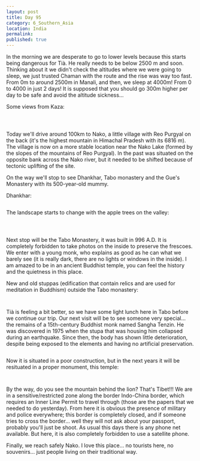 ```yaml
---
layout: post
title: Day 95
category: 6_Southern_Asia
location: India
permalink: 
published: true
---
```


In the morning we are desperate to go to lower levels because this starts being dangerous for Tià. He really needs to be below 2500 m and soon. Thinking about it we didn't check the altitudes where we were going to sleep, we just trusted Chaman with the route and the rise was way too fast. From 0m to around 2500m in Manali, and then, we sleep at 4000m! From 0 to 4000 in just 2 days! It is supposed that you should go 300m higher per day to be safe and avoid the altitude sickness...

Some views from Kaza:

<p><a
href="https://lh3.googleusercontent.com/RNSRZR3APg9b-NsQWIneMsEFPS-uid3HapLkBlJenkwdLHf0r3W5RXltHkb67XCzKOmrPWm84kgePTfGawJ1IAOQ7g22TlFU2mlCU8Xftf6DsMikFRz5XXwAx9GFlOtscVJ67qNY9UAyEWEXZDu4qUctnaQ5pDV69r-EuBOZTlrpxjAyxvdYpgCJZAItyLt3lq6vJ7Ln-b9vzCB6TAO6zDft5qO4Iy5c2WUoWQgHbfM4gWVW99ToroC8hvfxnV6G9q7hBoCiFSjx0jar0-zMiatFkXFKnaiK3OEyXntiRIjzfJxA0KMZ4BtL-H7mCa08BT_dm_vroGXsaSGPyhRf6-SJimKslYWFNh_H2A8lb9F2DM-HXmvvZomv8QL4HsHc0mXZuFZx-Wome7_TJCOdt_eJq-f2oFeRJV3ot6EnIrZxdHEVmkrlGuQE-SRTb3clbHx4TnOWoRqBe-pomT5h87G19VQNQmZjRCxB11XbbNHtY00DFZkF5RXYQBSOly85ecuxpTBT23sHve329b-pBEP7ez4QPGfxojBNYW7tP47ChYmkspCpyumXzYamj6LPmEem_MkfWj4VjYLciYC5HGF_r2E-OcQiOFX3NwaAyCQLhkPB0R5cf-1CLy3fmhBO7Xtdupfmn8LuISakk-P8_O_ypGPGPvRBix10TOD9lVJQlYCNXcLZhVLDNQ=w669-h502-no"><img 
src="https://lh3.googleusercontent.com/RNSRZR3APg9b-NsQWIneMsEFPS-uid3HapLkBlJenkwdLHf0r3W5RXltHkb67XCzKOmrPWm84kgePTfGawJ1IAOQ7g22TlFU2mlCU8Xftf6DsMikFRz5XXwAx9GFlOtscVJ67qNY9UAyEWEXZDu4qUctnaQ5pDV69r-EuBOZTlrpxjAyxvdYpgCJZAItyLt3lq6vJ7Ln-b9vzCB6TAO6zDft5qO4Iy5c2WUoWQgHbfM4gWVW99ToroC8hvfxnV6G9q7hBoCiFSjx0jar0-zMiatFkXFKnaiK3OEyXntiRIjzfJxA0KMZ4BtL-H7mCa08BT_dm_vroGXsaSGPyhRf6-SJimKslYWFNh_H2A8lb9F2DM-HXmvvZomv8QL4HsHc0mXZuFZx-Wome7_TJCOdt_eJq-f2oFeRJV3ot6EnIrZxdHEVmkrlGuQE-SRTb3clbHx4TnOWoRqBe-pomT5h87G19VQNQmZjRCxB11XbbNHtY00DFZkF5RXYQBSOly85ecuxpTBT23sHve329b-pBEP7ez4QPGfxojBNYW7tP47ChYmkspCpyumXzYamj6LPmEem_MkfWj4VjYLciYC5HGF_r2E-OcQiOFX3NwaAyCQLhkPB0R5cf-1CLy3fmhBO7Xtdupfmn8LuISakk-P8_O_ypGPGPvRBix10TOD9lVJQlYCNXcLZhVLDNQ=w669-h502-no" class="oversize" alt=""></a></p>

<p><a
href="https://lh3.googleusercontent.com/MoFxe0_FIFlEASeI8o3KNoKfCcy4nnis0Q_KV8Qq9Dz8RH6Nu9lLMjedC9NF_BnsTHq42-i3LfTKr3tUrggAHcAbfxHRfra6niAw3aUMPUdALifSMAALHWa4oBfkDPHSWoXf7ArxJl1OeHwpXFxxhnTn9cJBJcBCYFAaDRRTXRowfPWbxB_caweJ4S4OLIuTsgoM9DxTc7N58ws22xHXYtPwpUidgieJcCm3EEDbvbk0Y_ZACAEcc2VdfdANImtMyJVrgHgm_9Eow2A-dI2C2LmJqsbXGqz4LGggKzrhTItcFgmCsr13aXJxrGiTg6-Geq9T7Z4l-Eal8JS_pwpnYoq0eh94TAxS24OoqN9CdO01b0yVGsOWxn8Yhob6XQbh6rPhe9LulnJ0a0nvDftZk87u086__DMBSmmyiVspGQA7L1_G7-Tae9fDyQoaxngjnKvFGbF8x2c8oXZFXNqtXG2V7UD69P7HDpr7V293K4qhKhe1wg7t4H7_pUAaBBJWruu-eOZRJmZoUFDigcoZjCBkLMRXU5lStBPOzMtNaArgveOpyTLNVxMSIQ-1GKIkgf1Ojy7PniuocMi4CJcmdU7nhag41-bKxGTQdF_stYpwgZG31f2LPMimMois7o_S_OnI5sVKKflQXVXHpIRkh4snb8TVq91kPqYBbUrSA_ArNSKNJ1mYi0Nb2w=w669-h502-no"><img 
src="https://lh3.googleusercontent.com/MoFxe0_FIFlEASeI8o3KNoKfCcy4nnis0Q_KV8Qq9Dz8RH6Nu9lLMjedC9NF_BnsTHq42-i3LfTKr3tUrggAHcAbfxHRfra6niAw3aUMPUdALifSMAALHWa4oBfkDPHSWoXf7ArxJl1OeHwpXFxxhnTn9cJBJcBCYFAaDRRTXRowfPWbxB_caweJ4S4OLIuTsgoM9DxTc7N58ws22xHXYtPwpUidgieJcCm3EEDbvbk0Y_ZACAEcc2VdfdANImtMyJVrgHgm_9Eow2A-dI2C2LmJqsbXGqz4LGggKzrhTItcFgmCsr13aXJxrGiTg6-Geq9T7Z4l-Eal8JS_pwpnYoq0eh94TAxS24OoqN9CdO01b0yVGsOWxn8Yhob6XQbh6rPhe9LulnJ0a0nvDftZk87u086__DMBSmmyiVspGQA7L1_G7-Tae9fDyQoaxngjnKvFGbF8x2c8oXZFXNqtXG2V7UD69P7HDpr7V293K4qhKhe1wg7t4H7_pUAaBBJWruu-eOZRJmZoUFDigcoZjCBkLMRXU5lStBPOzMtNaArgveOpyTLNVxMSIQ-1GKIkgf1Ojy7PniuocMi4CJcmdU7nhag41-bKxGTQdF_stYpwgZG31f2LPMimMois7o_S_OnI5sVKKflQXVXHpIRkh4snb8TVq91kPqYBbUrSA_ArNSKNJ1mYi0Nb2w=w669-h502-no" class="oversize" alt=""></a></p>

<p><a
href="https://lh3.googleusercontent.com/0bjEa3MS8oCT4wqlt-fYMCrTg2jpfie49mApHXs6j5SUBlDneGZYHgIEK6rEKs5BsvwhAOzl2_PfgFkkJ2NY-uSYBPf-jXv-FBfgDOp280yWReyzf08WY_knKxU6Q3eXIU8IvtJEHqVkfN1lLit4wXiUq5UtbK8p7knbyuFyj_S3t_66sZTwkVO83faKUvG2hSVCbyy52sbb_WExJibDcOi7mo6l9PiFgeider4CNggfzkn4uGOvDqgkVUINOdTstmq5zxwDwuyv5O2l75DbaTj5KdOo8jCOVcbjP4ha-SFO93f1nvIbFFqhrE0UOwF7BQTke0skBFeYbViYK3mmI1rTNoMptm7721DPdkFJ3daWfGiqwi64c902NJchjJOYoGRqjZtQ4vP-srs4SGdj_nz4XYWkpvLssY1oEk4u_Mn8McKvbfbX-JsZ9l_owYcZspkx0DtU3DlMHNdvH92HX5GAu6u6JryiPrmIwdmJcGiqeXYtvHeHelKMtGu8S9xsNL3nzMorMGg9mSWz_TkVdWeEwqf7-w7PlxFPx8Sr7ceY4ICCm5xwRTZ0t7zHS27RWB7CpEbav9MNtXwYUTW1QT_MqZuKAH7BRsuSx6NRl8A1YVMLiwj5djj5gpWanSI18wkWwR_p7meMWr4DIBGtxXy65SUqnEkfJlBDnt4Yj8zDEdK3fXrIuG67cQ=w825-h627-no"><img 
src="https://lh3.googleusercontent.com/0bjEa3MS8oCT4wqlt-fYMCrTg2jpfie49mApHXs6j5SUBlDneGZYHgIEK6rEKs5BsvwhAOzl2_PfgFkkJ2NY-uSYBPf-jXv-FBfgDOp280yWReyzf08WY_knKxU6Q3eXIU8IvtJEHqVkfN1lLit4wXiUq5UtbK8p7knbyuFyj_S3t_66sZTwkVO83faKUvG2hSVCbyy52sbb_WExJibDcOi7mo6l9PiFgeider4CNggfzkn4uGOvDqgkVUINOdTstmq5zxwDwuyv5O2l75DbaTj5KdOo8jCOVcbjP4ha-SFO93f1nvIbFFqhrE0UOwF7BQTke0skBFeYbViYK3mmI1rTNoMptm7721DPdkFJ3daWfGiqwi64c902NJchjJOYoGRqjZtQ4vP-srs4SGdj_nz4XYWkpvLssY1oEk4u_Mn8McKvbfbX-JsZ9l_owYcZspkx0DtU3DlMHNdvH92HX5GAu6u6JryiPrmIwdmJcGiqeXYtvHeHelKMtGu8S9xsNL3nzMorMGg9mSWz_TkVdWeEwqf7-w7PlxFPx8Sr7ceY4ICCm5xwRTZ0t7zHS27RWB7CpEbav9MNtXwYUTW1QT_MqZuKAH7BRsuSx6NRl8A1YVMLiwj5djj5gpWanSI18wkWwR_p7meMWr4DIBGtxXy65SUqnEkfJlBDnt4Yj8zDEdK3fXrIuG67cQ=w825-h627-no" class="oversize" alt=""></a></p>

Today we'll drive around 100km to Nako, a little village with Reo Purgyal on the back (it's the highest mountain in Himachal Pradesh with its 6816 m). The village is now on a more stable location near the Nako Lake (formed by the slopes of the mountains of Reo Purgyal). In the past was situated on the opposite bank across the Nako river, but it needed to be shifted because of tectonic uplifting of the site.

On the way we'll stop to see Dhankhar, Tabo monastery and the Gue's Monastery with its 500-year-old mummy.

Dhankhar:

<p><a
href="https://lh3.googleusercontent.com/lDO5RnOrEmRC5T5IAo6zjUl0rYUTV1ceFxUjCrD-3F2RzSiBcsbfPDDhIpkz2aXq1Nt3HPEtR47EHDOyginrVurWs7rfz9SXkbOzOdLGOgpDyMU4dmGiBSooB15XlIPJK-AuSXAZn0DDhMHkKjiw2x0Hoxa-7IKT4yh85RBQGlmv1vaXmBWYOOztbOYUXG29k38KUUtEVdKWPpsIaZmIGSjT3RmU_NSFweQiLEeuqbRUEBuAoBCUbWC6Z1dsY9jslAoa7Wrom0_KdzYFoCASaKP_ahKuji_Mq73l5FPUfHYdOvfLVIb9sePwvkbBnoFda9jGiuK4M7gwHNPAl-jcmXrjJFuMc2tGUm0Se9W1Me7zweAG41vMdoxKBt681AMvlfzgGahrPq6bBqSDNqr0yYR5kqTclPNzpTGdCeRECiAuQ4HIjpQijX62YXkuc-1IaQPQNlmQhbIxn0iMaPB5Is9h5Rs0h7kPEx3g9lZOfAErzhH7I6Q1brZeK63kjtsujr4tytZgIKDauPlj60pCYd8W5B-IxLL6kBeQ0YUK7U_JzatI19_gdPQ_Dt5ZDvpJISsG73ERS2pBZPJQmz4g_EHqkGhr6iMvDcSzDJbUTf3Mr-lBafSHvivJS-2ukAVi_rx2vLM6HrxFM_L7BvkZoyl6KwIjysm7Z7kU2kOx1fSQJwaTuDw1D3uSuQ=w836-h627-no"><img 
src="https://lh3.googleusercontent.com/lDO5RnOrEmRC5T5IAo6zjUl0rYUTV1ceFxUjCrD-3F2RzSiBcsbfPDDhIpkz2aXq1Nt3HPEtR47EHDOyginrVurWs7rfz9SXkbOzOdLGOgpDyMU4dmGiBSooB15XlIPJK-AuSXAZn0DDhMHkKjiw2x0Hoxa-7IKT4yh85RBQGlmv1vaXmBWYOOztbOYUXG29k38KUUtEVdKWPpsIaZmIGSjT3RmU_NSFweQiLEeuqbRUEBuAoBCUbWC6Z1dsY9jslAoa7Wrom0_KdzYFoCASaKP_ahKuji_Mq73l5FPUfHYdOvfLVIb9sePwvkbBnoFda9jGiuK4M7gwHNPAl-jcmXrjJFuMc2tGUm0Se9W1Me7zweAG41vMdoxKBt681AMvlfzgGahrPq6bBqSDNqr0yYR5kqTclPNzpTGdCeRECiAuQ4HIjpQijX62YXkuc-1IaQPQNlmQhbIxn0iMaPB5Is9h5Rs0h7kPEx3g9lZOfAErzhH7I6Q1brZeK63kjtsujr4tytZgIKDauPlj60pCYd8W5B-IxLL6kBeQ0YUK7U_JzatI19_gdPQ_Dt5ZDvpJISsG73ERS2pBZPJQmz4g_EHqkGhr6iMvDcSzDJbUTf3Mr-lBafSHvivJS-2ukAVi_rx2vLM6HrxFM_L7BvkZoyl6KwIjysm7Z7kU2kOx1fSQJwaTuDw1D3uSuQ=w836-h627-no" class="oversize" alt=""></a></p>

The landscape starts to change with the apple trees on the valley:

<p><a
href="https://lh3.googleusercontent.com/n9qxEwJXdvP57nTAI5jLB3LyWS_i8ve62_ruFJrLSd1Y193UyQgh0XziziqebJxCVxftw5RSCNn26enCXBl4m8FVix4tV_Qx3UpTfWdxoHnyAcEz6_yJeHaPK0CszjhRcwR5p803rr6xNseD8a4EyJVgDuGmE9HTF3liUTR6AU4Ddpy10WGoa5BOadN4xBOhgbCzxw7NceKaFCtDt1CxPAoSNf1q4BUxovc0JirWotqP2BZjJcq68dCMURiYjnoa7wNuVmC2fPJGah0AfLhtHyBh785d0zG4lGkLWiW0bFVIZQK84UhnwJuyiq0B8_jH3nAZhxRhKeQORfO5OJJAJjGcn1eRTf_OzYFhsLK85p-56kWk5dyk0VLg6xudsERuJkG3vW9_aU453sjJWq7xQFa666hc-2GMvxk05GKvikqDG8zK0asVRFmfBIWblAB2Zo_3IcSDDJKgtGDrDhs00b8quYr7RKew9q37jbhgn2j4rLCMoU8-SAIe1hJdM34Latct3tJ4-m6b5wJd-giRaPqBMHc8jBBoJryMvR66oJmEy8FrJTocbWIuZDcvtneEFIZoB1dq6bGZY-l-5GMD1B6P_BJBKYRpWWGkw3uqf2Hn-D5gMAYZNxs8r2HxjJhI6jQiRsQ8CqZhajQR98a-HFNME_oQ8tfIO-g_5uFfUmBCw0YG20O8rr1EiA=w836-h627-no"><img 
src="https://lh3.googleusercontent.com/n9qxEwJXdvP57nTAI5jLB3LyWS_i8ve62_ruFJrLSd1Y193UyQgh0XziziqebJxCVxftw5RSCNn26enCXBl4m8FVix4tV_Qx3UpTfWdxoHnyAcEz6_yJeHaPK0CszjhRcwR5p803rr6xNseD8a4EyJVgDuGmE9HTF3liUTR6AU4Ddpy10WGoa5BOadN4xBOhgbCzxw7NceKaFCtDt1CxPAoSNf1q4BUxovc0JirWotqP2BZjJcq68dCMURiYjnoa7wNuVmC2fPJGah0AfLhtHyBh785d0zG4lGkLWiW0bFVIZQK84UhnwJuyiq0B8_jH3nAZhxRhKeQORfO5OJJAJjGcn1eRTf_OzYFhsLK85p-56kWk5dyk0VLg6xudsERuJkG3vW9_aU453sjJWq7xQFa666hc-2GMvxk05GKvikqDG8zK0asVRFmfBIWblAB2Zo_3IcSDDJKgtGDrDhs00b8quYr7RKew9q37jbhgn2j4rLCMoU8-SAIe1hJdM34Latct3tJ4-m6b5wJd-giRaPqBMHc8jBBoJryMvR66oJmEy8FrJTocbWIuZDcvtneEFIZoB1dq6bGZY-l-5GMD1B6P_BJBKYRpWWGkw3uqf2Hn-D5gMAYZNxs8r2HxjJhI6jQiRsQ8CqZhajQR98a-HFNME_oQ8tfIO-g_5uFfUmBCw0YG20O8rr1EiA=w836-h627-no" class="oversize" alt=""></a></p>

<p><a
href="https://lh3.googleusercontent.com/qJu9iNuMb9Rx3H0iMFvkr1sdzhYzw4pps7MKcx5zNg7egbiG1UfOObgJxgHqp6OnOpM5wwOH-rg3ekmZBWO_S_KLSzL9CT1rbZJMXAwz7YX-nlpFYA5eGVmxj4aWSYKDKSJvkKLzKmNegtbukw422cFUqx9bgcOYeUfSxcv0j1scsPAC28PHvX6N6q75huGBRvLIdvA2_req0LVWeULG_734gCciutxHqC59cm1nFrXXQQ2evrf4tsEUdBecfX2BYcM_Uwis8nj_aB8GF0LQG4G6zLGr3vCxBtorN_nbkBXvHWKz-3_MH1BvfV7e5JuskAonl_-Zi22FCIkCj0BOJshXToeB66kN9gb6IrrdkhqyZi9QVzN-O64Q5hw3glXMPRKuwahS0OfV7LmeTPuJSrIFAiI0Bxv-6DuPsIQ9Li2CtoANnz6uumHi78UYk2D1VrDiOS7C-kQzlrXhZvb1P-c9JjpTLPw7Tk1niEMZpW9o6mVUf8Tm0KWgyZq42P34M5qBpkhFT2ixybjdFx0E_7FF5NTZhAveBqLXQgzWHBqD1AKTV0h7z8Q0tqelc58LA68_ZknonHimNLV-6bl3wK0rmCS0MZp4wdICk2sty7EnQ9omO5bBPstfPbZ7_WGwN_xt6w-ajoyFduxUcU91wuL5KYGUT1pY-1jLOq9uIh74OgP2DZf_rOmqCg=w669-h502-no"><img 
src="https://lh3.googleusercontent.com/qJu9iNuMb9Rx3H0iMFvkr1sdzhYzw4pps7MKcx5zNg7egbiG1UfOObgJxgHqp6OnOpM5wwOH-rg3ekmZBWO_S_KLSzL9CT1rbZJMXAwz7YX-nlpFYA5eGVmxj4aWSYKDKSJvkKLzKmNegtbukw422cFUqx9bgcOYeUfSxcv0j1scsPAC28PHvX6N6q75huGBRvLIdvA2_req0LVWeULG_734gCciutxHqC59cm1nFrXXQQ2evrf4tsEUdBecfX2BYcM_Uwis8nj_aB8GF0LQG4G6zLGr3vCxBtorN_nbkBXvHWKz-3_MH1BvfV7e5JuskAonl_-Zi22FCIkCj0BOJshXToeB66kN9gb6IrrdkhqyZi9QVzN-O64Q5hw3glXMPRKuwahS0OfV7LmeTPuJSrIFAiI0Bxv-6DuPsIQ9Li2CtoANnz6uumHi78UYk2D1VrDiOS7C-kQzlrXhZvb1P-c9JjpTLPw7Tk1niEMZpW9o6mVUf8Tm0KWgyZq42P34M5qBpkhFT2ixybjdFx0E_7FF5NTZhAveBqLXQgzWHBqD1AKTV0h7z8Q0tqelc58LA68_ZknonHimNLV-6bl3wK0rmCS0MZp4wdICk2sty7EnQ9omO5bBPstfPbZ7_WGwN_xt6w-ajoyFduxUcU91wuL5KYGUT1pY-1jLOq9uIh74OgP2DZf_rOmqCg=w669-h502-no" class="oversize" alt=""></a></p>

<p><a
href="https://lh3.googleusercontent.com/2g795OWi3sP-GwAEHP0NMnmKXTJzP0TZgsnErokm-wBKrlbWZHt8sbSw8YmPUkSQU-SA_4E3_0_2hYt8RtnwzNdbjJFl8ZJdM_Mvzj96uhW2fTsuiKZ4jbn1WNtD4SALsABnMO-un1nhkhBH40X3Mjsvr4yWnWjfAmiXnr3XfZ-mESitasxAV8Bwg8ZRqegW5I61yVRP9F8lADBb_To3uA4x5kTIo1S4kphXAg0Hk_gg5xmjDJTXQKMwgO2Y1jari_5e8FxfWhN9eQt6YhA2qyqfKIAKczWuEbfZkg_knyivmLATeOUsa4xllyryLlcoSMEts9wwLbv8WVF_YeyHsY1aqKhuvD_L6y055D-CcelZjRQlBkH4_5om998OQYLkoRHK_w3CKWT74Fk-ZELYG8ajqNIPrm_prhI3z1ZasRAKGquQO2pCf_nnVOyosc9m6JNlJG9lVQ2coFIRRSY-BAUWudaTLukfxvboipLaP9xCM7scbsASgsvv-V23CwYXZCPRAWbIpzqLa19WvvOtMfwTPpaZbFDiQPQOqWYsh821K0x9jq96LMs1LcDHIiiQA5Hz__1c-p_hp0t8et0LebqyV88mfV2N_32vErLHLqC3oimW54iofuTc8t2PK69QFyjtUX9nMny_5pP30GlFAHE-H1vQLQsKFfdM5n7DtfH2qT2P1JmkMfJbPw=w836-h627-no"><img 
src="https://lh3.googleusercontent.com/2g795OWi3sP-GwAEHP0NMnmKXTJzP0TZgsnErokm-wBKrlbWZHt8sbSw8YmPUkSQU-SA_4E3_0_2hYt8RtnwzNdbjJFl8ZJdM_Mvzj96uhW2fTsuiKZ4jbn1WNtD4SALsABnMO-un1nhkhBH40X3Mjsvr4yWnWjfAmiXnr3XfZ-mESitasxAV8Bwg8ZRqegW5I61yVRP9F8lADBb_To3uA4x5kTIo1S4kphXAg0Hk_gg5xmjDJTXQKMwgO2Y1jari_5e8FxfWhN9eQt6YhA2qyqfKIAKczWuEbfZkg_knyivmLATeOUsa4xllyryLlcoSMEts9wwLbv8WVF_YeyHsY1aqKhuvD_L6y055D-CcelZjRQlBkH4_5om998OQYLkoRHK_w3CKWT74Fk-ZELYG8ajqNIPrm_prhI3z1ZasRAKGquQO2pCf_nnVOyosc9m6JNlJG9lVQ2coFIRRSY-BAUWudaTLukfxvboipLaP9xCM7scbsASgsvv-V23CwYXZCPRAWbIpzqLa19WvvOtMfwTPpaZbFDiQPQOqWYsh821K0x9jq96LMs1LcDHIiiQA5Hz__1c-p_hp0t8et0LebqyV88mfV2N_32vErLHLqC3oimW54iofuTc8t2PK69QFyjtUX9nMny_5pP30GlFAHE-H1vQLQsKFfdM5n7DtfH2qT2P1JmkMfJbPw=w836-h627-no" class="oversize" alt=""></a></p>

Next stop will be the Tabo Monastery, it was built in 996 A.D. It is completely forbidden to take photos on the inside to preserve the frescoes. We enter with a young monk, who explains as good as he can what we barely see (it is really dark, there are no lights or windows in the inside). I am amazed to be in an ancient Buddhist temple, you can feel the history and the quietness in this place.

New and old stuppas (edification that contain relics and are used for meditation in Buddhism) outside the Tabo monastery:

<p><a
href="https://lh3.googleusercontent.com/wh7KwTtkWpLOFmI9f8xQ7BypiHwz1tq8ChKkRxNos6hevjhbMvubHznA_5sga4JCIuJ6Av5eJnX4DsAI16zt6KevOj3iL_Gu67vlrgBsdan1W2nbc0Gs4T2HTBY3nkHC6doNtdY7pJQ947jE2i8Ybn-OulC0PqBqpLrhlEkGNqanXyBO0ZuFNc11MI65nf1yBlZnMd77QAoVTfELIUMgIKsfZGWCO8HZb8k97D_SKpJY8tcDuF_U57sD3ZUwrw-RuV2KgYS6ipEqtlQVS_aK2IyTXUyQ6tr_WqpxY6kTxkzQbHJueKpky23vZTKjQUG2PLaQlFUD8bBLmhHgzZYErbUE13fLsBkSksTwrPfTamuVgb7D87kVnlOKwaZoUidm2o2SzcQ7XfdeihxL18HBxnfUl9Ug4aB6Fr4d5zdNlSonBFwGzqfuLzZRvqY4bddzMACcLjqpwd-YN2nGrXKsS1V5zELxu-LCbvdorbS5O2_Gqoe85oiU1H4f5Piq_xMy2DOqcQgLm_tvZumYWlDJZW-hLB3pzvQq2poLrGAsYSiWeVu4xhrmwt09MX7cZM4IrHWpxOKihCL85P0sqRMmeNrqoWzxFSkWYLa4NfIYYR-W4VB3yhXmB3lApXVgHq0JEsvh5lQP8y_QMZjyyJrizUcRKGomWis1vNmR0iR5rH6zpptGoeDJiSD0ew=w836-h627-no"><img 
src="https://lh3.googleusercontent.com/wh7KwTtkWpLOFmI9f8xQ7BypiHwz1tq8ChKkRxNos6hevjhbMvubHznA_5sga4JCIuJ6Av5eJnX4DsAI16zt6KevOj3iL_Gu67vlrgBsdan1W2nbc0Gs4T2HTBY3nkHC6doNtdY7pJQ947jE2i8Ybn-OulC0PqBqpLrhlEkGNqanXyBO0ZuFNc11MI65nf1yBlZnMd77QAoVTfELIUMgIKsfZGWCO8HZb8k97D_SKpJY8tcDuF_U57sD3ZUwrw-RuV2KgYS6ipEqtlQVS_aK2IyTXUyQ6tr_WqpxY6kTxkzQbHJueKpky23vZTKjQUG2PLaQlFUD8bBLmhHgzZYErbUE13fLsBkSksTwrPfTamuVgb7D87kVnlOKwaZoUidm2o2SzcQ7XfdeihxL18HBxnfUl9Ug4aB6Fr4d5zdNlSonBFwGzqfuLzZRvqY4bddzMACcLjqpwd-YN2nGrXKsS1V5zELxu-LCbvdorbS5O2_Gqoe85oiU1H4f5Piq_xMy2DOqcQgLm_tvZumYWlDJZW-hLB3pzvQq2poLrGAsYSiWeVu4xhrmwt09MX7cZM4IrHWpxOKihCL85P0sqRMmeNrqoWzxFSkWYLa4NfIYYR-W4VB3yhXmB3lApXVgHq0JEsvh5lQP8y_QMZjyyJrizUcRKGomWis1vNmR0iR5rH6zpptGoeDJiSD0ew=w836-h627-no" class="oversize" alt=""></a></p>

<p><a
href="https://lh3.googleusercontent.com/WC1CXKym4S4R-SXtv84A3SvQphqxlsgg36iJlmP6X_vDeXw9thV_em4LfuobROpAlmDYBDg0_LyVrULhrkgpKGOINBwWFAN5UMDBaFv-iQEaXK5Bt9TlWCJvD1iiD_incqvIeGvc9OrNcV_S-jFYCeGdRsR4jHHv1xRe5WMBmamgcOZkejnksMInkABqb6D8FPUx5_I2iFIZa7gOOl9txlgsT_1MOiC8gdg_SeLn2WqTkqLzdHW7QusccX7huB9jDB04zxm37CQMZIVcEoaKBdZ6KfHfxdj6ek6jwYKdCudzBUN0kfCnAae2MatYzFdsv5C3MUzREnXemGupnrR0m5epEc89uP_jysrfuREBVNFfWTmJPMM5rXo9_hGOBS5i3Tf2HyFOhqzaEU_NpkXg_8dO1C8uxyjUAyxbvkcWfdyQUC6qDORc1P0vGtZqnWx4JTZmVIKGaBNT9pvyEhBE8BYdw39PFKORTrI70rEdz6Ujlp3C_BCCIoR50O6QeB85LZ914u4Txmt1VOfXHOOLhf7U5f9cIwyoaLz56h3_6bv8pIXKTO1M5-aueEiIDaxz0y9xeleDfxOWSFlOA5v2IuwLKCPbFmyuwv13UrscfScAdl0THAabFfnIqI4Snb_7MKZTKFv2OKHxXN8WzHlReivylk6wtCknhfbzCgWLEd-YnGVpPAhw35fjcA=w669-h502-no"><img 
src="https://lh3.googleusercontent.com/WC1CXKym4S4R-SXtv84A3SvQphqxlsgg36iJlmP6X_vDeXw9thV_em4LfuobROpAlmDYBDg0_LyVrULhrkgpKGOINBwWFAN5UMDBaFv-iQEaXK5Bt9TlWCJvD1iiD_incqvIeGvc9OrNcV_S-jFYCeGdRsR4jHHv1xRe5WMBmamgcOZkejnksMInkABqb6D8FPUx5_I2iFIZa7gOOl9txlgsT_1MOiC8gdg_SeLn2WqTkqLzdHW7QusccX7huB9jDB04zxm37CQMZIVcEoaKBdZ6KfHfxdj6ek6jwYKdCudzBUN0kfCnAae2MatYzFdsv5C3MUzREnXemGupnrR0m5epEc89uP_jysrfuREBVNFfWTmJPMM5rXo9_hGOBS5i3Tf2HyFOhqzaEU_NpkXg_8dO1C8uxyjUAyxbvkcWfdyQUC6qDORc1P0vGtZqnWx4JTZmVIKGaBNT9pvyEhBE8BYdw39PFKORTrI70rEdz6Ujlp3C_BCCIoR50O6QeB85LZ914u4Txmt1VOfXHOOLhf7U5f9cIwyoaLz56h3_6bv8pIXKTO1M5-aueEiIDaxz0y9xeleDfxOWSFlOA5v2IuwLKCPbFmyuwv13UrscfScAdl0THAabFfnIqI4Snb_7MKZTKFv2OKHxXN8WzHlReivylk6wtCknhfbzCgWLEd-YnGVpPAhw35fjcA=w669-h502-no" class="oversize" alt=""></a></p>

Tià is feeling a bit better, so we have some light lunch here in Tabo before we continue our trip. Our next visit will be to see someone very special... the remains of a 15th-century Buddhist monk named Sangha Tenzin. He was discovered in 1975 when the stupa that was housing him collapsed during an earthquake. Since then, the body has shown little deterioration, despite being exposed to the elements and having no artificial preservation.

<p><a
href="https://lh3.googleusercontent.com/8mp9kugR3sk58DR1MYwCG8NQRu0h0-V6p5c2tSkm_J2kDPpzf0dHkUZKmlUJYvePUsniHn0S7SLuIe-UNjOmtwdA3FpIxNlJT7lPdaU6R99gyaMuboY_fOL5qGP2MDs-xdy5vDGXXLm7BieDkDywbUEMXwr8wJt1c3rz9sPmi6PKvDYPXAx3orCNG-6ty0qK5vUEneW840nf2WGceTTU0I_UPZUusYzyKsCvXRSJzNkGe1gyxOQYlCkLNul57pNul-Ke1kCl-lC-5fXIFmeMCjrFnqm36tsoxGZXtdZeAHJc1rigxTZnTwEA4FdGWuqLwpY8ukuFtdPtc28SiKeSSiZE9Ei_qhpTXpAfbUDpu0EF6jmkO7uGaiDbYbX42lhZUo-OUFCqD7mapOE9Jqyi9d6gfnwec27NywR_l9Q2Hzbh_MoldJ4k45o8PjJC9BvhBySpSUpqUhl-JyI7jaEy1sTxHPvmbWAxQZ8-vFXFvz8DpoUmlk9YbeKNq7xPwCEPkC9HbS9X0aLyKDoDNzOG_u6MOt-L1nQL53qeMDpsRZtj_VhBCl07YrHq0yFWoNxX1rfHF0fPzj-nUmz3xJVb5qowSt5_V6VZo1vNMwwaR3x_nitzxOW-IGOVU5jwk8DVC7pyxDMzgULwphp5E8cLVOZSGfJ8ANWOhJ4hZH_9QOraEYlbo4C4lfYUmQ=w836-h627-no"><img 
src="https://lh3.googleusercontent.com/8mp9kugR3sk58DR1MYwCG8NQRu0h0-V6p5c2tSkm_J2kDPpzf0dHkUZKmlUJYvePUsniHn0S7SLuIe-UNjOmtwdA3FpIxNlJT7lPdaU6R99gyaMuboY_fOL5qGP2MDs-xdy5vDGXXLm7BieDkDywbUEMXwr8wJt1c3rz9sPmi6PKvDYPXAx3orCNG-6ty0qK5vUEneW840nf2WGceTTU0I_UPZUusYzyKsCvXRSJzNkGe1gyxOQYlCkLNul57pNul-Ke1kCl-lC-5fXIFmeMCjrFnqm36tsoxGZXtdZeAHJc1rigxTZnTwEA4FdGWuqLwpY8ukuFtdPtc28SiKeSSiZE9Ei_qhpTXpAfbUDpu0EF6jmkO7uGaiDbYbX42lhZUo-OUFCqD7mapOE9Jqyi9d6gfnwec27NywR_l9Q2Hzbh_MoldJ4k45o8PjJC9BvhBySpSUpqUhl-JyI7jaEy1sTxHPvmbWAxQZ8-vFXFvz8DpoUmlk9YbeKNq7xPwCEPkC9HbS9X0aLyKDoDNzOG_u6MOt-L1nQL53qeMDpsRZtj_VhBCl07YrHq0yFWoNxX1rfHF0fPzj-nUmz3xJVb5qowSt5_V6VZo1vNMwwaR3x_nitzxOW-IGOVU5jwk8DVC7pyxDMzgULwphp5E8cLVOZSGfJ8ANWOhJ4hZH_9QOraEYlbo4C4lfYUmQ=w836-h627-no" class="oversize" alt=""></a></p>

Now it is situated in a poor construction, but in the next years it will be resituated in a proper monument, this temple:

<p><a
href="https://lh3.googleusercontent.com/ylaCl3279w3PQWSzc5CP0XG5VKBoitcKoBGNZ75_5kYZtgK0u-hA7ODWVjljkPBLk10GliE9y3LVuLszy9_P2BkWEldU1tEhUh1TY9rJwJI0ARsePzNF3Uf1ukoiRHPROl_pZNDgEFDvfNOntBcCy_SKoFZea3CBInGV_rW0qZP94IXzh0wvGDn-lt-6XckHhu89ZGe1cD-ruO-ESsTGchTO37mphR3zeHBLtUkGVichJ0O2qiIamk58ImixraIC3eFeVTLGhPynx0GDNZxUS0-hRPBCNcLSlBh7fV8fuLSu66iLAJ5jKHZgOv43Q_UdMu3WfMBFw9an9Bzp7Egct67NeCYCtIJns50Ui-YSmVTnmZggZNiNFVIq50ac-k2c4LdCwZDcaZT-BzF5LKvRpjMxT3HM7QBjH9xiFSaTENgIliyo_Yb_eni2X1uv7Q02RdAjjVpjpC4xINKGWo2qX83t25IPQNyNRHZNGGkRV_iLRAbWlhZKgjLNyPYJ6BvlGsFxCTt6ZFH8cNf3_-JjYt__z0iC1cZIk6GTiNB_tyvTsMm4ZRptQMIp8SbxQehq1NlzCfJGCv_D72ECLSFBb3tlPGUkxYx96tYaQ9dDOHmlp7N9Vy0iEfQudak8Y9sp8LlYhzMpq__RXKWL92atoVyfSii9rN13cVQAFvfRDyBFnJr4n2h67Lb5Kg=w669-h502-no"><img 
src="https://lh3.googleusercontent.com/ylaCl3279w3PQWSzc5CP0XG5VKBoitcKoBGNZ75_5kYZtgK0u-hA7ODWVjljkPBLk10GliE9y3LVuLszy9_P2BkWEldU1tEhUh1TY9rJwJI0ARsePzNF3Uf1ukoiRHPROl_pZNDgEFDvfNOntBcCy_SKoFZea3CBInGV_rW0qZP94IXzh0wvGDn-lt-6XckHhu89ZGe1cD-ruO-ESsTGchTO37mphR3zeHBLtUkGVichJ0O2qiIamk58ImixraIC3eFeVTLGhPynx0GDNZxUS0-hRPBCNcLSlBh7fV8fuLSu66iLAJ5jKHZgOv43Q_UdMu3WfMBFw9an9Bzp7Egct67NeCYCtIJns50Ui-YSmVTnmZggZNiNFVIq50ac-k2c4LdCwZDcaZT-BzF5LKvRpjMxT3HM7QBjH9xiFSaTENgIliyo_Yb_eni2X1uv7Q02RdAjjVpjpC4xINKGWo2qX83t25IPQNyNRHZNGGkRV_iLRAbWlhZKgjLNyPYJ6BvlGsFxCTt6ZFH8cNf3_-JjYt__z0iC1cZIk6GTiNB_tyvTsMm4ZRptQMIp8SbxQehq1NlzCfJGCv_D72ECLSFBb3tlPGUkxYx96tYaQ9dDOHmlp7N9Vy0iEfQudak8Y9sp8LlYhzMpq__RXKWL92atoVyfSii9rN13cVQAFvfRDyBFnJr4n2h67Lb5Kg=w669-h502-no" class="oversize" alt=""></a></p>

<p><a
href="https://lh3.googleusercontent.com/sRsiF516eUwcJli3-vBLSzwcWsiirGm4XYhbpZFGUZHZfmY5GQZZ111BqT8aCChsd2nlV2QxNRzoVgspgjl_5p7uwgb7bFBjZvCJOpzwZyI4Hdfpiq1jwHcHLl9eY1IeZmmLkopZHcjrozt8BJfmRvxBQ1e6OSs_BBl1_lnSNolR1-zcGqLevetFzPFeM10zxuyL6HUz1lk2k1b7HX-6yC5ckMjkT-4PYpj5SGjE7CkHxMQUBZNo7UUAjEIdZNXcQJTDNjz0iucbgVfMJvFlb5ZBrtw0V0h2ggtDdq9fN0qtlKShPTk_ZeDOQJIXVSmu-xLrUEcZLFuqkVUipJzb7Jk-D7fZ7csNJ77AeP3AgRvL1AixnbvmQSHn58pkkGiFzlHp3XrzeHiKJbB0fg9suPhT979wTqxLiuztA0LUsNMH2iD_Kn9Hzucyb2PfyurgOsuEG3Y9NuvSLzoLwXKSb38PagN9bRqtZTUHFJOOXes_zaq6kONYN3u_3itF-lJ7I1nFJFccLkxTTNZHz3aCnLtU6TIT6BoR-o2SP6rmhYQST96rKLLJDlYNyL2xIWMsqv6H_X24WJBl-refI4Nhz5Ibgsejjep9RX3c6lq-btowuvlSVOHLGJ0mb9LjN9SbYtME1Kea4QE5X5Y6ehEaYmR_JaS1o7EtdYDGiNhS84XPBk__r0ZDJud-6A=w836-h627-no"><img 
src="https://lh3.googleusercontent.com/sRsiF516eUwcJli3-vBLSzwcWsiirGm4XYhbpZFGUZHZfmY5GQZZ111BqT8aCChsd2nlV2QxNRzoVgspgjl_5p7uwgb7bFBjZvCJOpzwZyI4Hdfpiq1jwHcHLl9eY1IeZmmLkopZHcjrozt8BJfmRvxBQ1e6OSs_BBl1_lnSNolR1-zcGqLevetFzPFeM10zxuyL6HUz1lk2k1b7HX-6yC5ckMjkT-4PYpj5SGjE7CkHxMQUBZNo7UUAjEIdZNXcQJTDNjz0iucbgVfMJvFlb5ZBrtw0V0h2ggtDdq9fN0qtlKShPTk_ZeDOQJIXVSmu-xLrUEcZLFuqkVUipJzb7Jk-D7fZ7csNJ77AeP3AgRvL1AixnbvmQSHn58pkkGiFzlHp3XrzeHiKJbB0fg9suPhT979wTqxLiuztA0LUsNMH2iD_Kn9Hzucyb2PfyurgOsuEG3Y9NuvSLzoLwXKSb38PagN9bRqtZTUHFJOOXes_zaq6kONYN3u_3itF-lJ7I1nFJFccLkxTTNZHz3aCnLtU6TIT6BoR-o2SP6rmhYQST96rKLLJDlYNyL2xIWMsqv6H_X24WJBl-refI4Nhz5Ibgsejjep9RX3c6lq-btowuvlSVOHLGJ0mb9LjN9SbYtME1Kea4QE5X5Y6ehEaYmR_JaS1o7EtdYDGiNhS84XPBk__r0ZDJud-6A=w836-h627-no" class="oversize" alt=""></a></p>

By the way, do you see the mountain behind the lion? That's Tibet!!! We are in a sensitive/restricted zone along the border Indo-China border, which requires an Inner Line Permit to travel through (those are the papers that we needed to do yesterday). From here it is obvious the presence of military and police everywhere; this border is completely closed, and if someone tries to cross the border... well they will not ask about your passport, probably you'll just be shoot. As usual this days there is any phone net available. But here, it is also completely forbidden to use a satellite phone.

Finally, we reach safely Nako. I love this place... no tourists here, no souvenirs... just people living on their traditional way.

<p><a
href="https://lh3.googleusercontent.com/AgxXXvjGqDabcmG-2pqVrYhtdO76w7-jEVWbjr8u05_42QMC5vM1KFE4-_rFfVxokiyDdCkmrQ-J13G5-61FbhiSyZQ8IpG2r5ovS5N7QTMtwEd1LJiYFk5MWYqhTz9YexLUzcniLFJBoaJLlnvzBcwhNg3LzrTRQiYV4RLs6_jPFePYIkE9OnVuuLX3mAHcatjdaSnSGL2xMHJgD8JHVo6pzWaOUDVjxmoc8oibx4dStA6ObzVOJdnjmxJ2hgrIsnfH3_xgx8mffls2B_gOYzsdrH3z84j4POjc7_X6VBcJLyjOSLDwwQaNUDQQ6wX2Q6pPMz8-yX15cBD6UZfwyW0Y546PbvhwZgZhoHae_e8t5GJPZtX0mCVLBq_pyf8EF2gLmlwglwGtxZTDl6LjtI0C3k0CS82eTv91oaDN-AXEyQyW0nBoN09yCzsZ24iNKKusR5hNda-A_RGt445vSts1O0fwjYfK6iGsgiuAPda0srgfjJX1NaehAsFTaKbtapXGGhC5X5tP2vmyRWqFC5gDy2d8Wl7HUB1TCyrbKuXjOwY-pYSj5WKeqzru5JZjYLHRDbeBxcp49Ge6H9V_66hvzW07ghqGjGH6EM1fEVep6sY4twzgkIsA88pQMErvOJ0WEIeW4Y1-6uzuLWuMtjimDv-DyO5rPGK6sACDkbb9GLNPf6uSwbd0eg=w836-h627-no"><img 
src="https://lh3.googleusercontent.com/AgxXXvjGqDabcmG-2pqVrYhtdO76w7-jEVWbjr8u05_42QMC5vM1KFE4-_rFfVxokiyDdCkmrQ-J13G5-61FbhiSyZQ8IpG2r5ovS5N7QTMtwEd1LJiYFk5MWYqhTz9YexLUzcniLFJBoaJLlnvzBcwhNg3LzrTRQiYV4RLs6_jPFePYIkE9OnVuuLX3mAHcatjdaSnSGL2xMHJgD8JHVo6pzWaOUDVjxmoc8oibx4dStA6ObzVOJdnjmxJ2hgrIsnfH3_xgx8mffls2B_gOYzsdrH3z84j4POjc7_X6VBcJLyjOSLDwwQaNUDQQ6wX2Q6pPMz8-yX15cBD6UZfwyW0Y546PbvhwZgZhoHae_e8t5GJPZtX0mCVLBq_pyf8EF2gLmlwglwGtxZTDl6LjtI0C3k0CS82eTv91oaDN-AXEyQyW0nBoN09yCzsZ24iNKKusR5hNda-A_RGt445vSts1O0fwjYfK6iGsgiuAPda0srgfjJX1NaehAsFTaKbtapXGGhC5X5tP2vmyRWqFC5gDy2d8Wl7HUB1TCyrbKuXjOwY-pYSj5WKeqzru5JZjYLHRDbeBxcp49Ge6H9V_66hvzW07ghqGjGH6EM1fEVep6sY4twzgkIsA88pQMErvOJ0WEIeW4Y1-6uzuLWuMtjimDv-DyO5rPGK6sACDkbb9GLNPf6uSwbd0eg=w836-h627-no" class="oversize" alt=""></a></p>

<p><a
href="https://lh3.googleusercontent.com/ld10yyWxlIB0B7fES6_YtRNcJsU9n_HdYKPaAIG-9XUWGU1uogxKP-aGIIE8agGxjNOhdNM5ETk9vJ7ifXS1LrB9gK3gYSNaxdB0Ew-Xdj6X9pkT3-4EUsyZFT_u87c3gvK8tImtFLEOFqp5XwgjqREpxYVREOTFgBFJCmT6jWT_7Mpr5zg4K3My54vGRWQQE1OLy4WtcN8B8IAF2WJ5z2bBcYzUAIkqUMV27gQzbjaHUSXXJwJZY2y_je3AL0l26q4qawNNhfEZ4g3yLv0z9Mzt_5S1kPWwV39-c8MscAZTJjooXGotw9bjbRfDMjCPuWRpVGt1B6aXJbRNG0pBFLuCPrUdnumRtw8FyRqMh8F7OntjV6hLs6U1VYbr6U53ph6m9zIkNwsIsIlPplXYPDgG-aZZ9KCiR5RQk4jiW62_o6UKJhD2b-C0-a9F7u1ghJQLaAOhBGnE9qI4IlemVQp-E4O1q8u9ubLZYIg0WgYX6KmKmKJ_uFjY5RPn1xgiy7ipsazgrJ2mcUGm7XMll_Z3Bkst3myA5Jw1k89ho--IMMMZvT6EeWaZhlBZ-cYf1g33L5ZC5-M9AHRiiEMbDcNlCLuPDMLx9t5Gxw1yWJqm-va3LYJOGkBFsGTf6dR_hWcq8Xp40TGQnk7Ggqm0zCZ6JgTiTscSiLmdVAj8D8R76K0sVGk5t2n5UA=w836-h627-no"><img 
src="https://lh3.googleusercontent.com/ld10yyWxlIB0B7fES6_YtRNcJsU9n_HdYKPaAIG-9XUWGU1uogxKP-aGIIE8agGxjNOhdNM5ETk9vJ7ifXS1LrB9gK3gYSNaxdB0Ew-Xdj6X9pkT3-4EUsyZFT_u87c3gvK8tImtFLEOFqp5XwgjqREpxYVREOTFgBFJCmT6jWT_7Mpr5zg4K3My54vGRWQQE1OLy4WtcN8B8IAF2WJ5z2bBcYzUAIkqUMV27gQzbjaHUSXXJwJZY2y_je3AL0l26q4qawNNhfEZ4g3yLv0z9Mzt_5S1kPWwV39-c8MscAZTJjooXGotw9bjbRfDMjCPuWRpVGt1B6aXJbRNG0pBFLuCPrUdnumRtw8FyRqMh8F7OntjV6hLs6U1VYbr6U53ph6m9zIkNwsIsIlPplXYPDgG-aZZ9KCiR5RQk4jiW62_o6UKJhD2b-C0-a9F7u1ghJQLaAOhBGnE9qI4IlemVQp-E4O1q8u9ubLZYIg0WgYX6KmKmKJ_uFjY5RPn1xgiy7ipsazgrJ2mcUGm7XMll_Z3Bkst3myA5Jw1k89ho--IMMMZvT6EeWaZhlBZ-cYf1g33L5ZC5-M9AHRiiEMbDcNlCLuPDMLx9t5Gxw1yWJqm-va3LYJOGkBFsGTf6dR_hWcq8Xp40TGQnk7Ggqm0zCZ6JgTiTscSiLmdVAj8D8R76K0sVGk5t2n5UA=w836-h627-no" class="oversize" alt=""></a></p>

<p><a
href="https://lh3.googleusercontent.com/eoLy8UDANG2TN4LrvyPIVXQDixYSvRQvEhcKL2g33-TrkgRl35703_Ao29UTs3k3kBXjPMU--m0bmrd2oOhJGwH2Uji4ppuySy668aebvpnXJstXHQoGv8zsZDxiAfiLY6W_EecfSTRJYtOKoGCcmandtjHzw4xdBd-YGBTvaHID4dKQ2DLH5M7Xv_IAq3lfh4Juu6FmJMg8UchoAeDkLNNdBgMLwb96eK_6UnEvWb2SgPvs3zGIJBaIr_4Oh-oWWGzLyloX4FkXGmuVnjqipv3_iri11E5NVHrUdPSrsb0bPVqRny-zBgCDJNGhLU34-oBb8xniPPQqBJw0cg2Gt2T2TYDOxG-jJZyWhtF2_1-JryBId2z5BW4VoSfKmAQUI6hja9QBtL0ENBNWIvH8bvKXRTspnVMKkaPtLQBMkrSnQhN5JXkRJVxhPZVi5SiWIEj0aYBMZptOjXtI_h-bYoWS4EiOjcb-r1vF1oMY4gHWv88fwcUWjWX0qS5oYnRYLzhOBGadFXg5G8_458u1F9vWyTsRMhLx4c46gXlbKFA6igkx4gbzAd7mJSlFI8XcyEHC4eYkrG3R1Y3SgzqsTN3fIQDC5-5maMir5YbvL15G0H2KuMrnaTi7u2nxv2yo5nUCw1C-ftwg88lUjJtQWcUYOfdPhjV-ILlFswiEvUsiDQo0JwZ6egQtYQ=w836-h627-no"><img 
src="https://lh3.googleusercontent.com/eoLy8UDANG2TN4LrvyPIVXQDixYSvRQvEhcKL2g33-TrkgRl35703_Ao29UTs3k3kBXjPMU--m0bmrd2oOhJGwH2Uji4ppuySy668aebvpnXJstXHQoGv8zsZDxiAfiLY6W_EecfSTRJYtOKoGCcmandtjHzw4xdBd-YGBTvaHID4dKQ2DLH5M7Xv_IAq3lfh4Juu6FmJMg8UchoAeDkLNNdBgMLwb96eK_6UnEvWb2SgPvs3zGIJBaIr_4Oh-oWWGzLyloX4FkXGmuVnjqipv3_iri11E5NVHrUdPSrsb0bPVqRny-zBgCDJNGhLU34-oBb8xniPPQqBJw0cg2Gt2T2TYDOxG-jJZyWhtF2_1-JryBId2z5BW4VoSfKmAQUI6hja9QBtL0ENBNWIvH8bvKXRTspnVMKkaPtLQBMkrSnQhN5JXkRJVxhPZVi5SiWIEj0aYBMZptOjXtI_h-bYoWS4EiOjcb-r1vF1oMY4gHWv88fwcUWjWX0qS5oYnRYLzhOBGadFXg5G8_458u1F9vWyTsRMhLx4c46gXlbKFA6igkx4gbzAd7mJSlFI8XcyEHC4eYkrG3R1Y3SgzqsTN3fIQDC5-5maMir5YbvL15G0H2KuMrnaTi7u2nxv2yo5nUCw1C-ftwg88lUjJtQWcUYOfdPhjV-ILlFswiEvUsiDQo0JwZ6egQtYQ=w836-h627-no" class="oversize" alt=""></a></p>


